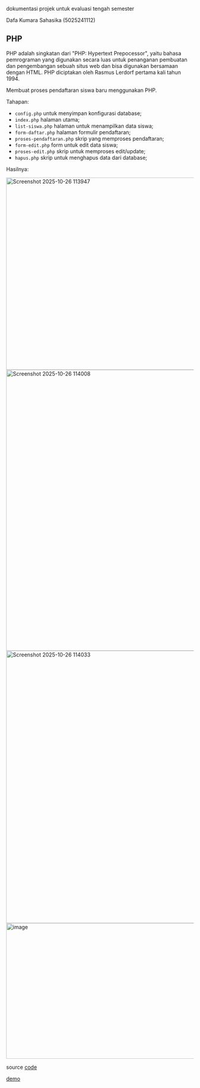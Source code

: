 dokumentasi projek untuk evaluasi tengah semester

Dafa Kumara Sahasika (5025241112)

## PHP

PHP adalah singkatan dari "PHP: Hypertext Prepocessor", 
yaitu bahasa pemrograman yang digunakan secara luas untuk penanganan pembuatan dan pengembangan sebuah situs web dan bisa digunakan bersamaan dengan HTML. 
PHP diciptakan oleh Rasmus Lerdorf pertama kali tahun 1994. 

Membuat proses pendaftaran siswa baru menggunakan PHP.

Tahapan:
- `config.php` untuk menyimpan konfigurasi database;
- `index.php` halaman utama;
- `list-siswa.php` halaman untuk menampilkan data siswa;
- `form-daftar.php` halaman formulir pendaftaran;
- `proses-pendaftaran.php` skrip yang memproses pendaftaran;
- `form-edit.php` form untuk edit data siswa;
- `proses-edit.php` skrip untuk memproses edit/update;
- `hapus.php` skrip untuk menghapus data dari database;

Hasilnya:

<img width="690" height="516" alt="Screenshot 2025-10-26 113947" src="https://github.com/user-attachments/assets/7aaeea26-4133-4e91-be91-dc1385ede053" />
<img width="2770" height="754" alt="Screenshot 2025-10-26 114008" src="https://github.com/user-attachments/assets/e9aefa53-5440-42e2-b12c-c844cf96fa7f" />
<img width="2769" height="731" alt="Screenshot 2025-10-26 114033" src="https://github.com/user-attachments/assets/8cb2a24d-53f1-4ad9-ab80-9fd08107e614" />
<img width="2762" height="364" alt="image" src="https://github.com/user-attachments/assets/a84bbfa5-3231-41ae-8130-65e608ebe35d" />

source [code](pendaftaran-siswa)

[demo](pendaftaran-siswa/index.php)
